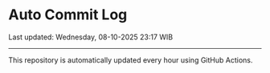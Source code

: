 # Auto Commit Log

Last updated: Wednesday, 08-10-2025 23:17 WIB

---

This repository is automatically updated every hour using GitHub Actions.
